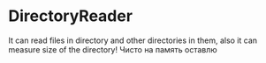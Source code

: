 # DirectoryReader
It can read files in directory and other directories in them, also it can measure size of the directory!
Чисто на память оставлю

